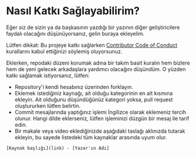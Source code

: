 # Nasıl Katkı Sağlayabilirim?

Eğer siz de sizin ya da başkasının yazdığı bir yazının diğer geliştiricilere faydalı olacağını düşünüyorsanız, gelin buraya ekleyelim.

Lütfen dikkat: Bu projeye katkı sağlarken [Contributor Code of Conduct](https://github.com/spring-projects/spring-framework/blob/master/CODE_OF_CONDUCT.adoc) kurallarını kabul ettiğinizi söylemiş oluyorsunuz.

Eklerken, repodaki düzeni korumak adına bir takım basit kuralın hem bizlere hem de yeni gelecek arkadaşlara yardımcı olacağını düşündüm. O yüzden katkı sağlamak istiyorsanız, lütfen:

- Repository'i kendi hesabınız üzerinden forklayın.
- Eklemek istediğiniz kaynağı, ait olduğu kategorinin en alt kısmına ekleyin. Ait olduğunu düşündüğünüz kategori yoksa, pull request oluştururken lütfen belirtin. 
- Commit mesajlarında yaptığınız işlemi İngilizce olarak eklemeniz tercih olunur. Hangi dilde eklerseniz, lütfen işleminizi düzgün bir mesaj ile tarif edin.
- Bir makale veya video eklediğinizde aşağıdaki taslağı aklınızda tutarak ekleyin, bu sayede listedeki tüm kaynaklar arasında uyum olur.
 ``` 
[Kaynak başlığı](link) - [Yazar'ın Adı]
```
